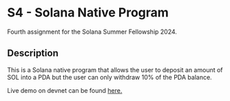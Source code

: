 # S4 - Solana Native Program

Fourth assignment for the Solana Summer Fellowship 2024.

## Description

This is a Solana native program that allows the user to deposit an amount of SOL into a PDA but the user can only withdraw 10% of the PDA balance.

Live demo on devnet can be found [here.]("https://explorer.solana.com/address/Ffjn4FqJee7jsfopqYCBXFAoEodj9iByVTksw9pMhzQ4?cluster=devnet")
